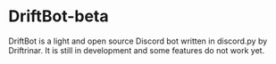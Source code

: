 # DriftBot-beta
DriftBot is a light and open source Discord bot written in discord.py by Driftrinar. It is still in development and some features do not work yet.
